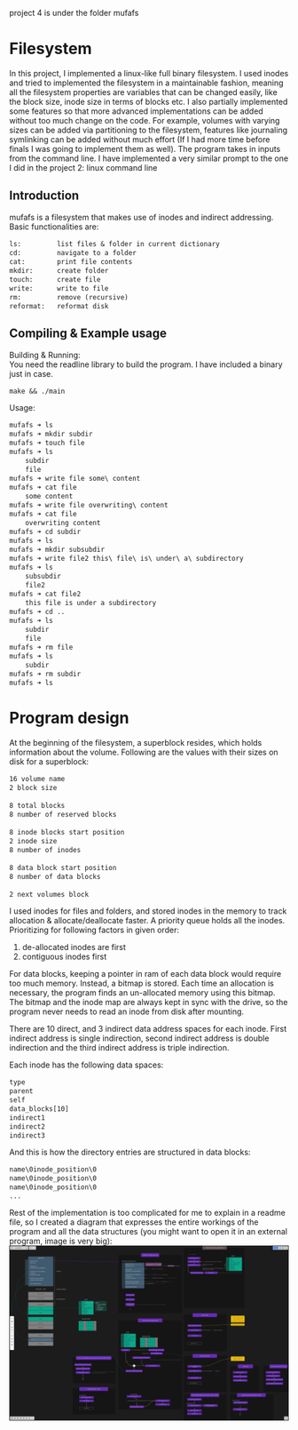 project 4 is under the folder mufafs

# Filesystem
In this project, I implemented a linux-like full binary filesystem. I used inodes and tried to implemented the filesystem in a maintainable fashion, meaning all the filesystem properties are variables that can be changed easily, like the block size, inode size in terms of blocks etc. I also partially implemented some features so that more advanced implementations can be added without too much change on the code. For example, volumes with varying sizes can be added via partitioning to the filesystem, features like journaling symlinking can be added without much effort (If I had more time before finals I was going to implement them as well). The program takes in inputs from the command line. I have implemented a very similar prompt to the one I did in the project 2: linux command line

## Introduction
mufafs is a filesystem that makes use of inodes and indirect addressing. Basic functionalities are:
```
ls:         list files & folder in current dictionary
cd:         navigate to a folder
cat:        print file contents
mkdir:      create folder
touch:      create file
write:      write to file
rm:         remove (recursive)
reformat:   reformat disk
```
## Compiling & Example usage
Building & Running:  
You need the readline library to build the program. I have included a binary just in case.
```
make && ./main
```
Usage:
```
mufafs ➜ ls
mufafs ➜ mkdir subdir
mufafs ➜ touch file
mufafs ➜ ls
    subdir
    file
mufafs ➜ write file some\ content
mufafs ➜ cat file
    some content
mufafs ➜ write file overwriting\ content
mufafs ➜ cat file
    overwriting content
mufafs ➜ cd subdir
mufafs ➜ ls
mufafs ➜ mkdir subsubdir
mufafs ➜ write file2 this\ file\ is\ under\ a\ subdirectory
mufafs ➜ ls
    subsubdir
    file2
mufafs ➜ cat file2
    this file is under a subdirectory
mufafs ➜ cd ..
mufafs ➜ ls
    subdir
    file
mufafs ➜ rm file
mufafs ➜ ls
    subdir
mufafs ➜ rm subdir
mufafs ➜ ls
```

# Program design
At the beginning of the filesystem, a superblock resides, which holds information about the volume. Following are the values with their sizes on disk for a superblock:
```
16 volume name
2 block size

8 total blocks
8 number of reserved blocks

8 inode blocks start position
2 inode size
8 number of inodes

8 data block start position
8 number of data blocks

2 next volumes block
```
I used inodes for files and folders, and stored inodes in the memory to track allocation & allocate/deallocate faster. A priority queue holds all the inodes. Prioritizing for following factors in given order: 
1. de-allocated inodes are first
2. contiguous inodes first

For data blocks, keeping a pointer in ram of each data block would require too much memory. Instead, a bitmap is stored. Each time an allocation is necessary, the program finds an un-allocated memory using this bitmap. The bitmap and the inode map are always kept in sync with the drive, so the program never needs to read an inode from disk after mounting.

There are 10 direct, and 3 indirect data address spaces for each inode. First indirect address is single indirection, second indirect address is double indirection and the third indirect address is triple indirection.

Each inode has the following data spaces:
```
type
parent
self
data_blocks[10]
indirect1
indirect2
indirect3
```

And this is how the directory entries are structured in data blocks:
```
name\0inode_position\0
name\0inode_position\0
name\0inode_position\0
...
```

Rest of the implementation is too complicated for me to explain in a readme file, so I created a diagram that expresses the entire workings of the program and all the data structures (you might want to open it in an external program, image is very big): ![Diagram](mufa_fs/diagram.png "Diagram")
